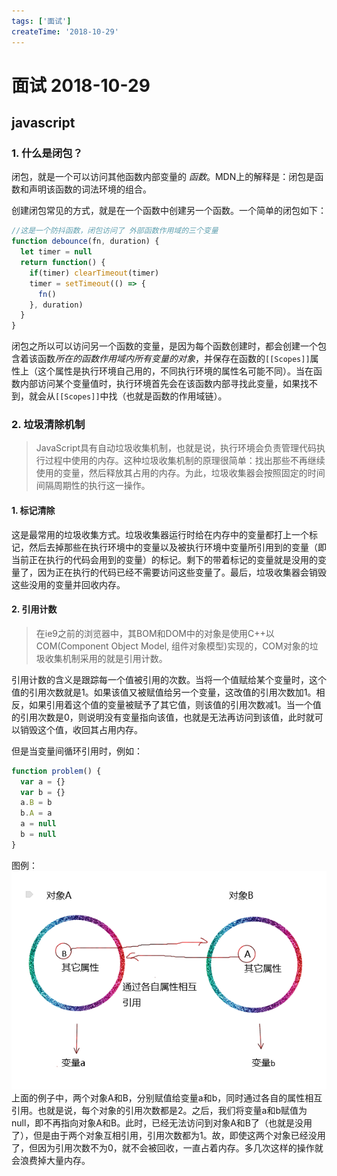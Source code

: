 ```yaml
---
tags: ['面试']
createTime: '2018-10-29'
---
```

# 面试 2018-10-29

## javascript

### 1. 什么是闭包？
闭包，就是一个可以访问其他函数内部变量的 _函数_。MDN上的解释是：闭包是函数和声明该函数的词法环境的组合。

创建闭包常见的方式，就是在一个函数中创建另一个函数。一个简单的闭包如下：
```javascript
//这是一个防抖函数，闭包访问了 外部函数作用域的三个变量
function debounce(fn, duration) {
  let timer = null
  return function() {
    if(timer) clearTimeout(timer)
    timer = setTimeout(() => {
      fn()
    }, duration)
  }
}
```

闭包之所以可以访问另一个函数的变量，是因为每个函数创建时，都会创建一个包含着该函数*所在的函数作用域内所有变量的对象*，并保存在函数的`[[Scopes]]`属性上（这个属性是执行环境自己用的，不同执行环境的属性名可能不同）。当在函数内部访问某个变量值时，执行环境首先会在该函数内部寻找此变量，如果找不到，就会从`[[Scopes]]`中找（也就是函数的作用域链）。

### 2. 垃圾清除机制
>JavaScript具有自动垃圾收集机制，也就是说，执行环境会负责管理代码执行过程中使用的内存。这种垃圾收集机制的原理很简单：找出那些不再继续使用的变量，然后释放其占用的内存。为此，垃圾收集器会按照固定的时间间隔周期性的执行这一操作。

#### 1. 标记清除
这是最常用的垃圾收集方式。垃圾收集器运行时给在内存中的变量都打上一个标记，然后去掉那些在执行环境中的变量以及被执行环境中变量所引用到的变量（即当前正在执行的代码会用到的变量）的标记。剩下的带着标记的变量就是没用的变量了，因为正在执行的代码已经不需要访问这些变量了。最后，垃圾收集器会销毁这些没用的变量并回收内存。
#### 2. 引用计数
>在ie9之前的浏览器中，其BOM和DOM中的对象是使用C++以COM(Component Object Model, 组件对象模型)实现的，COM对象的垃圾收集机制采用的就是引用计数。

引用计数的含义是跟踪每一个值被引用的次数。当将一个值赋给某个变量时，这个值的引用次数就是1。如果该值又被赋值给另一个变量，这改值的引用次数加1。相反，如果引用着这个值的变量被赋予了其它值，则该值的引用次数减1。当一个值的引用次数是0，则说明没有变量指向该值，也就是无法再访问到该值，此时就可以销毁这个值，收回其占用内存。

但是当变量间循环引用时，例如：
```javascript
function problem() {
  var a = {}
  var b = {}
  a.B = b
  b.A = a
  a = null
  b = null
}
```
图例：
![avatar](./imgs/yyjs.png)
上面的例子中，两个对象A和B，分别赋值给变量a和b，同时通过各自的属性相互引用。也就是说，每个对象的引用次数都是2。之后，我们将变量a和b赋值为null，即不再指向对象A和B。此时，已经无法访问到对象A和B了（也就是没用了），但是由于两个对象互相引用，引用次数都为1。故，即使这两个对象已经没用了，但因为引用次数不为0，就不会被回收，一直占着内存。多几次这样的操作就会浪费掉大量内存。

